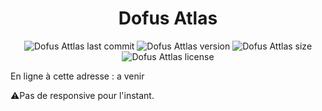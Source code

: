 <h1 align="center">Dofus Atlas</h1>

<div align="center">

![Dofus Attlas last commit](https://img.shields.io/github/last-commit/BlackPearlsDev/Dofus-Atlas?style=for-the-badge) ![Dofus Attlas version](https://img.shields.io/github/package-json/v/BlackPearlsDev/Dofus-Atlas?style=for-the-badge) ![Dofus Attlas size](https://img.shields.io/github/repo-size/BlackPearlsDev/Dofus-Atlas?style=for-the-badge) ![Dofus Attlas license](https://img.shields.io/github/license/BlackPearlsDev/Dofus-Atlas?style=for-the-badge)

</div>

En ligne à cette adresse : a venir

⚠️Pas de responsive pour l'instant.
